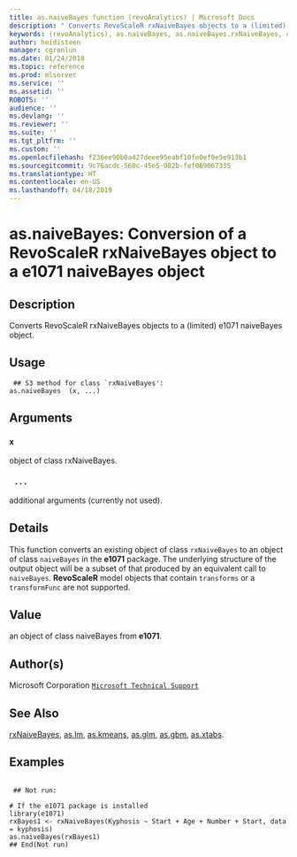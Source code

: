 ```yaml
---
title: as.naiveBayes function (revoAnalytics) | Microsoft Docs
description: " Converts RevoScaleR rxNaiveBayes objects to a (limited) e1071 naiveBayes object. "
keywords: (revoAnalytics), as.naiveBayes, as.naiveBayes.rxNaiveBayes, category, models
author: heidisteen
manager: cgronlun
ms.date: 01/24/2018
ms.topic: reference
ms.prod: mlserver
ms.service: ''
ms.assetid: ''
ROBOTS: ''
audience: ''
ms.devlang: ''
ms.reviewer: ''
ms.suite: ''
ms.tgt_pltfrm: ''
ms.custom: ''
ms.openlocfilehash: f236ee90b0a427deee95eabf10fe0ef0e5e913b1
ms.sourcegitcommit: 9c76acdc-560c-45e5-982b-fef069067335
ms.translationtype: HT
ms.contentlocale: en-US
ms.lasthandoff: 04/18/2019
---
```

 # <a name="asnaivebayes-conversion-of-a-revoscaler-rxnaivebayes-object-to-a-e1071-naivebayes-object"></a>as.naiveBayes: Conversion of a RevoScaleR rxNaiveBayes object to a e1071 naiveBayes object 
 ## <a name="description"></a>Description

Converts RevoScaleR rxNaiveBayes objects to a (limited) e1071 naiveBayes object.


 ## <a name="usage"></a>Usage

```   
 ## S3 method for class `rxNaiveBayes':
as.naiveBayes  (x, ...)

```

 ## <a name="arguments"></a>Arguments



 ### `x`
 object of class rxNaiveBayes. 


 ### ` ...`
 additional arguments (currently not used). 




 ## <a name="details"></a>Details

This function converts an existing object of class `rxNaiveBayes` to an object of class `naiveBayes` in the **e1071** package.
The underlying structure of the output object will be a subset of that produced by an equivalent call to `naiveBayes`. **RevoScaleR** model objects that contain `transforms` or a `transformFunc` are not supported.



 ## <a name="value"></a>Value

an object of class naiveBayes from **e1071**.


 ## <a name="authors"></a>Author(s)
 Microsoft Corporation [`Microsoft Technical Support`](https://go.microsoft.com/fwlink/?LinkID=698556&clcid=0x409)


 ## <a name="see-also"></a>See Also

[rxNaiveBayes](rxNaiveBayes.md), [as.lm](as.lm.md), [as.kmeans](as.kmeans.md), [as.glm](as.glm.md), [as.gbm](as.gbm.md), [as.xtabs](as.xtabs.md).


 ## <a name="examples"></a>Examples

 ```

  ## Not run:

# If the e1071 package is installed 
library(e1071)
rxBayes1 <- rxNaiveBayes(Kyphosis ~ Start + Age + Number + Start, data = kyphosis)
as.naiveBayes(rxBayes1)
 ## End(Not run) 
```




